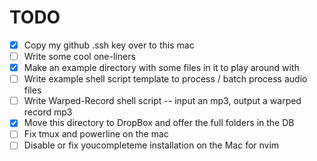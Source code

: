 # TODO

- [x] Copy my github .ssh key over to this mac
- [ ] Write some cool one-liners
- [x] Make an example directory with some files in it to play around with
- [ ] Write example shell script template to process / batch process audio files
- [ ] Write Warped-Record shell script -- input an mp3, output a warped record mp3
- [x] Move this directory to DropBox and offer the full folders in the DB
- [ ] Fix tmux and powerline on the mac
- [ ] Disable or fix youcompleteme installation on the Mac for nvim

